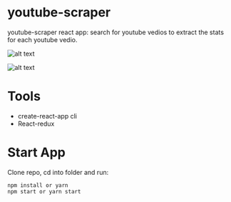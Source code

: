 # youtube-scraper

youtube-scraper react app: search for youtube vedios to extract the stats for each youtube vedio.

![alt text](https://amo2019.github.io/media-sample-files/youtube-react-app/youtubeScraper.png?raw=true&s=100)

![alt text](https://amo2019.github.io/media-sample-files/youtube-react-app/youtubescraper2.png?raw=true&s=100)

# Tools

- create-react-app cli
- React-redux

# Start App

Clone repo, cd into folder and run:

```git
npm install or yarn
npm start or yarn start
```
